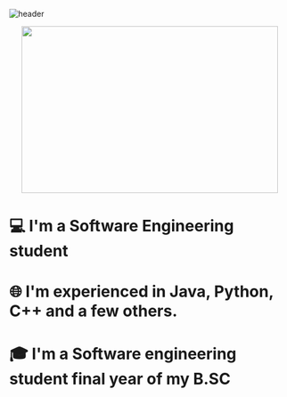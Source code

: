 <div background-image=url("paper.gif")>

  ![header](https://capsule-render.vercel.app/api?type=wave&color=gradient&height=200&section=header&text=Hi+👋+,+I'm+Ron&fontSize=70)
 <p align="center">
    <img width="460" height="300" src="https://user-images.githubusercontent.com/68163421/110490500-0e4be900-80f9-11eb-8494-8fba49a4cf9b.jpg">

 #  💻 I'm a Software Engineering student
 #  🌐 I'm experienced in Java, Python, C++ and a few others.
 #  🎓 I'm a Software engineering student final year of my B.SC
</p>

 </div>
